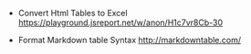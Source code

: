 * Convert Html Tables to Excel
https://playground.jsreport.net/w/anon/H1c7vr8Cb-30

* Format Markdown table Syntax
http://markdowntable.com/